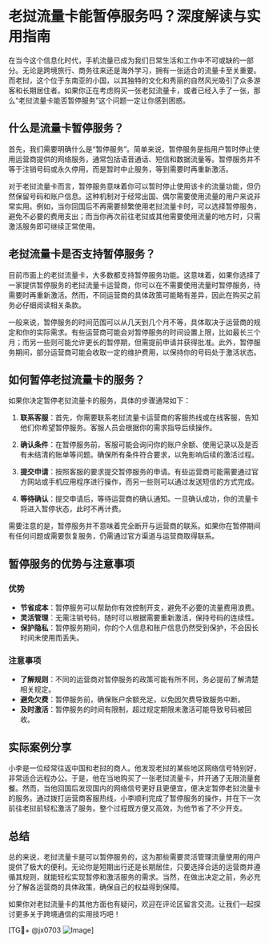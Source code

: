 # 老挝流量卡能暂停服务吗？深度解读与实用指南

在当今这个信息化时代，手机流量已成为我们日常生活和工作中不可或缺的一部分。无论是跨境旅行、商务往来还是海外学习，拥有一张适合的流量卡至关重要。而老挝，这个位于东南亚的小国，以其独特的文化和秀丽的自然风光吸引了众多游客和长期居住者。如果你正在考虑购买一张老挝流量卡，或者已经入手了一张，那么“老挝流量卡能否暂停服务”这个问题一定让你感到困惑。

## 什么是流量卡暂停服务？

首先，我们需要明确什么是“暂停服务”。简单来说，暂停服务是指用户暂时停止使用运营商提供的网络服务，通常包括语音通话、短信和数据流量等。暂停服务并不等于注销号码或永久停用，而是暂时中止服务，等到需要时再重新激活。

对于老挝流量卡而言，暂停服务意味着你可以暂时停止使用该卡的流量功能，但仍然保留号码和账户信息。这种机制对于经常出国、偶尔需要使用流量的用户来说非常实用。例如，当你回国后不再需要频繁使用老挝流量卡时，可以选择暂停服务，避免不必要的费用支出；而当你再次前往老挝或其他需要使用流量的地方时，只需激活服务即可继续正常使用。

## 老挝流量卡是否支持暂停服务？

目前市面上的老挝流量卡，大多数都支持暂停服务功能。这意味着，如果你选择了一家提供暂停服务的老挝流量卡运营商，你可以在不需要使用流量时暂停服务，待需要时再重新激活。然而，不同运营商的具体政策可能略有差异，因此在购买之前务必仔细阅读相关条款。

一般来说，暂停服务的时间范围可以从几天到几个月不等，具体取决于运营商的规定和你的实际需求。有些运营商可能会对暂停服务的时间设置上限，比如最长三个月；而另一些则可能允许更长的暂停期，但需提前申请并获得批准。此外，暂停服务期间，部分运营商可能会收取一定的维护费用，以保持你的号码处于激活状态。

## 如何暂停老挝流量卡的服务？

如果你决定暂停老挝流量卡的服务，具体的步骤通常如下：

1. **联系客服**：首先，你需要联系老挝流量卡运营商的客服热线或在线客服，告知他们你希望暂停服务。客服人员会根据你的需求指导后续操作。
   
2. **确认条件**：在暂停服务前，客服可能会询问你的账户余额、使用记录以及是否有未结清的账单等问题。确保所有条件符合要求，以免影响后续的激活过程。

3. **提交申请**：按照客服的要求提交暂停服务的申请。有些运营商可能需要通过官方网站或手机应用程序进行操作，而另一些则可以通过发送短信的方式完成。

4. **等待确认**：提交申请后，等待运营商的确认通知。一旦确认成功，你的流量卡将进入暂停状态，此时不再计费。

需要注意的是，暂停服务并不意味着完全断开与运营商的联系。如果你在暂停期间有任何问题或需要恢复服务，仍需通过官方渠道与运营商取得联系。

## 暂停服务的优势与注意事项

### 优势

- **节省成本**：暂停服务可以帮助你有效控制开支，避免不必要的流量费用浪费。
- **灵活管理**：无需注销号码，随时可以根据需要重新激活，保持号码的连续性。
- **保护隐私**：暂停服务期间，你的个人信息和账户信息仍然受到保护，不会因长时间未使用而丢失。

### 注意事项

- **了解规则**：不同的运营商对暂停服务的政策可能有所不同，务必提前了解清楚相关规定。
- **避免欠费**：暂停服务前，确保账户余额充足，以免因欠费导致服务中断。
- **及时激活**：暂停服务的时间有限制，超过规定期限未激活可能导致号码被回收。

## 实际案例分享

小李是一位经常往返中国和老挝的商人。他发现老挝的某些地区网络信号特别好，非常适合远程办公。于是，他在当地购买了一张老挝流量卡，并开通了无限流量套餐。然而，当他回国后发现国内的网络信号更好且更便宜，便决定暂停老挝流量卡的服务。通过拨打运营商客服热线，小李顺利完成了暂停服务的操作，并在下一次前往老挝前轻松激活了服务。整个过程既方便又高效，为他节省了不少开支。

## 总结

总的来说，老挝流量卡是可以暂停服务的，这为那些需要灵活管理流量使用的用户提供了极大的便利。无论你是短期出行还是长期居住，只要选择合适的运营商并遵循其规则，就能轻松实现暂停和激活服务的需求。当然，在做出决定之前，务必充分了解各运营商的具体政策，确保自己的权益得到保障。

如果你对老挝流量卡的其他方面也有疑问，欢迎在评论区留言交流。让我们一起探讨更多关于跨境通信的实用技巧吧！

[TG💪+ @jx0703 ![Image](https://github.com/user-attachments/assets/dbca1d08-cadb-493c-b0ec-ad6f7a83f270)]